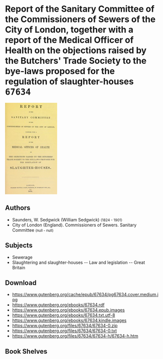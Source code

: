 # Report of the Sanitary Committee of the Commissioners of Sewers of the City of London, together with a report of the Medical Officer of Health on the objections raised by the Butchers' Trade Society to the bye-laws proposed for the regulation of slaughter-houses <kbd>67634</kbd>

![](./cover.medium.jpg "")

## Authors


 - Saunders, W. Sedgwick (William Sedgwick) <small>(1824 - 1901)</small>
 - City of London (England). Commissioners of Sewers. Sanitary Committee <small>(null - null)</small>

## Subjects


 - Sewerage
 - Slaughtering and slaughter-houses -- Law and legislation -- Great Britain

## Download


 - https://www.gutenberg.org/cache/epub/67634/pg67634.cover.medium.jpg
 - https://www.gutenberg.org/ebooks/67634.rdf
 - https://www.gutenberg.org/ebooks/67634.epub.images
 - https://www.gutenberg.org/ebooks/67634.txt.utf-8
 - https://www.gutenberg.org/ebooks/67634.kindle.images
 - https://www.gutenberg.org/files/67634/67634-0.zip
 - https://www.gutenberg.org/files/67634/67634-0.txt
 - https://www.gutenberg.org/files/67634/67634-h/67634-h.htm

## Book Shelves


